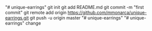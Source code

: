 "# unique-earrings"  git init git add README.md git commit -m "first commit" git remote add origin https://github.com/mmonarca/unique-earrings.git git push -u origin master
"# unique-earrings"
"# unique-earrings"
change
